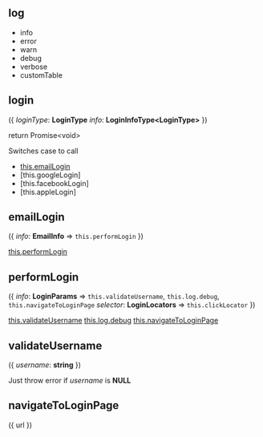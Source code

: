 ## log

- info
- error
- warn
- debug
- verbose
- customTable

## login
({
	*loginType*: **LoginType**
	*info*: **LoginInfoType\<LoginType\>**
})

return Promise\<void\>

Switches case to call
- [this.emailLogin](#emailLogin)
- [this.googleLogin]
- [this.facebookLogin]
- [this.appleLogin]

## emailLogin
({
	*info*: **EmailInfo** ⇒ `this.performLogin`
})

[this.performLogin](#performLogin)

## performLogin
({
	*info*: **LoginParams** ⇒ `this.validateUsername`, `this.log.debug`, `this.navigateToLoginPage`
	*selector*: **LoginLocators** ⇒ `this.clickLocator`
})

[this.validateUsername](#validateUsername)
[this.log.debug](#log)
[this.navigateToLoginPage](#navigateToLoginPage)

## validateUsername
({
	*username*: **string**
})

Just throw error if *username* is **NULL**

## navigateToLoginPage
({
url
})
